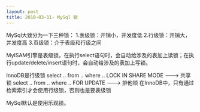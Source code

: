 ```yaml
---
layout: post
title: 2018-03-11- MySql 锁
---
```



MySql大致分为一下三种锁：
1.表级锁：开销小，并发度低
2.行级锁：开销大，并发度高
3.页级锁：介于表级和行级之间


MyISAM引擎是表级锁，在执行select语句时，会自动给涉及的表加上读锁；在执行update/delete/insert语句时，会自动给涉及的表加上写锁。

InnoDB是行级锁
select .. from .. where .. LOCK IN SHARE MODE    --->    共享锁
select .. from .. where .. FOR UPDATE            --->    排他锁
在InnoDB中，只有通过检索索引才会使用行级锁，否则也是要表级锁


MySql默认是使用乐观锁。 

